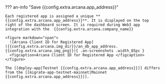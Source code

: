 ??? an-info "Save {{config.extra.arcana.app_address}}"

    Each registered app is assigned a unique **{{config.extra.arcana.app_address}}**. It is displayed on the top right of the dashboard screen. It is required during Web3 app integration with the  {{config.extra.arcana.company_name}} 

    <figure markdown="span">
      ![Arcana Client ID for Registered App]({{config.extra.arcana.img_dir}}/an_db_app_address.{{config.extra.arcana.img_png}}){ .an-screenshots .width_85pc }
      <figcaption>Arcana Client ID for Registered App </figcaption>
    </figure>

    The [[deploy-app|Testnet {{config.extra.arcana.app_address}}]] differs from the [[migrate-app-testnet-mainnet|Mainnet {{config.extra.arcana.app_address}}]].